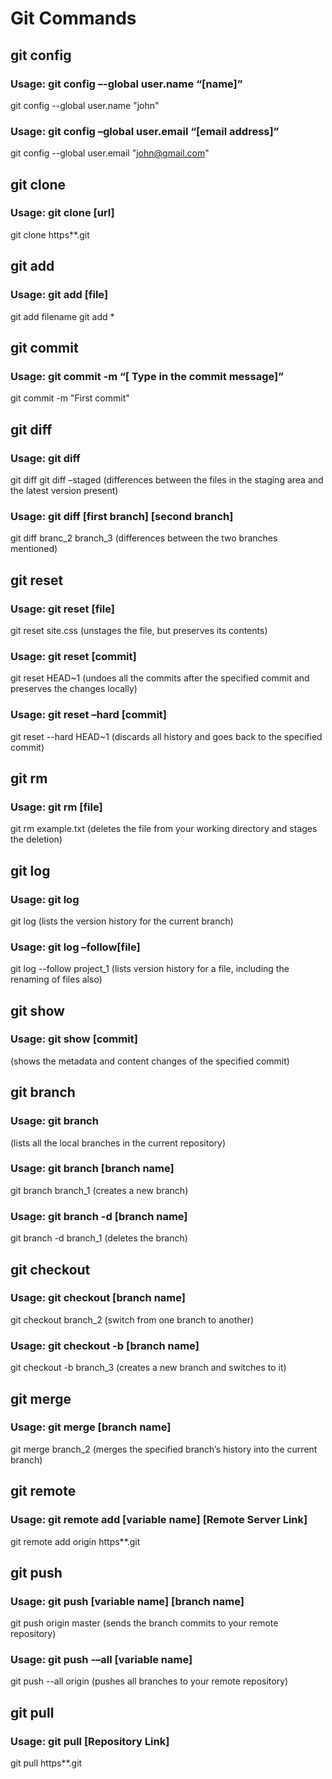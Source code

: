 # Git Commands
## git config
### Usage: git config –-global user.name “[name]”  
git config --global user.name "john"
### Usage: git config –global user.email “[email address]”  
git config --global user.email "john@gmail.com"

## git clone
### Usage: git clone [url]  
git clone https**.git

## git add
### Usage: git add [file]  
git add filename
git add *  

## git commit
### Usage: git commit -m “[ Type in the commit message]”  
git commit -m "First commit"

## git diff
### Usage: git diff  
git diff
git diff –staged (differences between the files in the staging area and the latest version present)
### Usage: git diff [first branch] [second branch]  
git diff branc_2 branch_3 (differences between the two branches mentioned)

## git reset 
### Usage: git reset [file]  
git reset site.css (unstages the file, but preserves its contents)
### Usage: git reset [commit]
git reset HEAD~1 (undoes all the commits after the specified commit and preserves the changes locally)
### Usage: git reset –hard [commit]  
git reset --hard HEAD~1 (discards all history and goes back to the specified commit)

## git rm
### Usage: git rm [file]
git rm example.txt (deletes the file from your working directory and stages the deletion)

## git log
### Usage: git log  
git log (lists the version history for the current branch)
### Usage: git log –follow[file]  
git log --follow project_1 (lists version history for a file, including the renaming of files also)

## git show
### Usage: git show [commit]  
(shows the metadata and content changes of the specified commit)

## git branch
### Usage: git branch  
(lists all the local branches in the current repository)
### Usage: git branch [branch name]
git branch branch_1 (creates a new branch)
### Usage: git branch -d [branch name]  
git branch -d branch_1 (deletes the branch)

## git checkout
### Usage: git checkout [branch name]  
git checkout branch_2 (switch from one branch to another)
### Usage: git checkout -b [branch name]  
git checkout -b branch_3 (creates a new branch and switches to it)

## git merge
### Usage: git merge [branch name]  
git merge branch_2 (merges the specified branch’s history into the current branch)

## git remote
### Usage: git remote add [variable name] [Remote Server Link]  
git remote add origin https**.git

## git push
### Usage: git push [variable name] [branch name]
git push origin master (sends the branch commits to your remote repository)
### Usage: git push -–all [variable name]
git push --all origin (pushes all branches to your remote repository)

## git pull
### Usage: git pull [Repository Link]  
git pull https**.git

